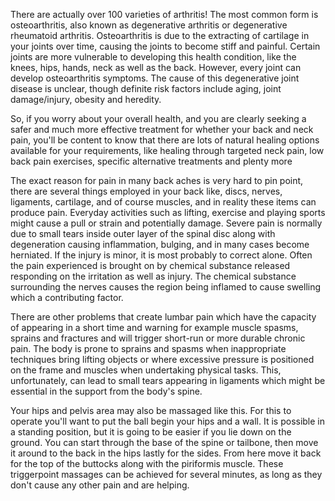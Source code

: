 There are actually over 100 varieties of arthritis! The most common form is osteoarthritis, also known as degenerative arthritis or degenerative rheumatoid arthritis. Osteoarthritis is due to the extracting of cartilage in your joints over time, causing the joints to become stiff and painful. Certain joints are more vulnerable to developing this health condition, like the knees, hips, hands, neck as well as the back. However, every joint can develop osteoarthritis symptoms. The cause of this degenerative joint disease is unclear, though definite risk factors include aging, joint damage/injury, obesity and heredity.

So, if you worry about your overall health, and you are clearly seeking a safer and much more effective treatment for whether your back and neck pain, you'll be content to know that there are lots of natural healing options available for your requirements, like healing through targeted neck pain, low back pain exercises, specific alternative treatments and plenty more

The exact reason for pain in many back aches is very hard to pin point, there are several things employed in your back like, discs, nerves, ligaments, cartilage, and of course muscles, and in reality these items can produce pain. Everyday activities such as lifting, exercise and playing sports might cause a pull or strain and potentially damage. Severe pain is normally due to small tears inside outer layer of the spinal disc along with degeneration causing inflammation, bulging, and in many cases become herniated. If the injury is minor, it is most probably to correct alone. Often the pain experienced is brought on by chemical substance released responding on the irritation as well as injury. The chemical substance surrounding the nerves causes the region being inflamed to cause swelling which a contributing factor.

There are other problems that create lumbar pain which have the capacity of appearing in a short time and warning for example muscle spasms, sprains and fractures and will trigger short-run or more durable chronic pain. The body is prone to sprains and spasms when inappropriate techniques bring lifting objects or where excessive pressure is positioned on the frame and muscles when undertaking physical tasks. This, unfortunately, can lead to small tears appearing in ligaments which might be essential in the support from the body's spine.

Your hips and pelvis area may also be massaged like this. For this to operate you'll want to put the ball begin your hips and a wall. It is possible in a standing position, but it is going to be easier if you lie down on the ground. You can start through the base of the spine or tailbone, then move it around to the back in the hips lastly for the sides. From here move it back for the top of the buttocks along with the piriformis muscle. These triggerpoint massages can be achieved for several minutes, as long as they don't cause any other pain and are helping.
